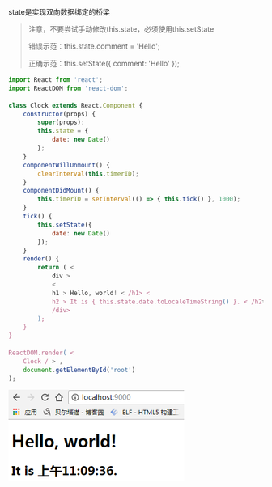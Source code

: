 state是实现双向数据绑定的桥梁

> 注意，不要尝试手动修改this.state，必须使用this.setState
>
> 错误示范：this.state.comment = 'Hello';
>
> 正确示范：this.setState\({ comment: 'Hello' }\);

```js
import React from 'react';
import ReactDOM from 'react-dom';

class Clock extends React.Component {
    constructor(props) {
        super(props);
        this.state = {
            date: new Date()
        };
    }
    componentWillUnmount() {
        clearInterval(this.timerID);
    }
    componentDidMount() {
        this.timerID = setInterval(() => { this.tick() }, 1000);
    }
    tick() {
        this.setState({
            date: new Date()
        });
    }
    render() {
        return ( <
            div >
            <
            h1 > Hello, world! < /h1> <
            h2 > It is { this.state.date.toLocaleTimeString() }. < /h2> <
            /div>
        );
    }
}

ReactDOM.render( <
    Clock / > ,
    document.getElementById('root')
);
```

![](/assets/1231251312512135213551123.png)

